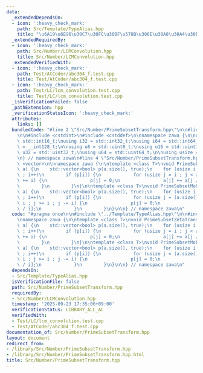 ```yaml
---
data:
  _extendedDependsOn:
  - icon: ':heavy_check_mark:'
    path: Src/Template/TypeAlias.hpp
    title: "\u6A19\u6E96\u30C7\u30FC\u30BF\u578B\u306E\u30A8\u30A4\u30EA\u30A2\u30B9"
  _extendedRequiredBy:
  - icon: ':heavy_check_mark:'
    path: Src/Number/LCMConvolution.hpp
    title: Src/Number/LCMConvolution.hpp
  _extendedVerifiedWith:
  - icon: ':heavy_check_mark:'
    path: Test/AtCoder/abc304_f.test.cpp
    title: Test/AtCoder/abc304_f.test.cpp
  - icon: ':heavy_check_mark:'
    path: Test/LC/lcm_convolution.test.cpp
    title: Test/LC/lcm_convolution.test.cpp
  _isVerificationFailed: false
  _pathExtension: hpp
  _verificationStatusIcon: ':heavy_check_mark:'
  attributes:
    links: []
  bundledCode: "#line 2 \"Src/Number/PrimeSubsetTransform.hpp\"\n\n#line 2 \"Src/Template/TypeAlias.hpp\"\
    \n\n#include <cstdint>\n#include <cstddef>\n\nnamespace zawa {\n\nusing i16 =\
    \ std::int16_t;\nusing i32 = std::int32_t;\nusing i64 = std::int64_t;\nusing i128\
    \ = __int128_t;\n\nusing u8 = std::uint8_t;\nusing u16 = std::uint16_t;\nusing\
    \ u32 = std::uint32_t;\nusing u64 = std::uint64_t;\n\nusing usize = std::size_t;\n\
    \n} // namespace zawa\n#line 4 \"Src/Number/PrimeSubsetTransform.hpp\"\n\n#include\
    \ <vector>\n\nnamespace zawa {\n\ntemplate <class T>\nvoid PrimeSubsetZetaTransform(std::vector<T>&\
    \ a) {\n    std::vector<bool> p(a.size(), true);\n    for (usize i = 2 ; i < a.size()\
    \ ; i++)\n        if (p[i]) {\n            for (usize j = i ; j < a.size() ; j\
    \ += i) {\n                p[j] = 0;\n                a[j] += a[j / i];\n    \
    \        }\n        }\n}\n\ntemplate <class T>\nvoid PrimeSubsetMobiusTransform(std::vector<T>&\
    \ a) {\n    std::vector<bool> p(a.size(), true);\n    for (usize i = 2 ; i < a.size()\
    \ ; i++)\n        if (p[i]) {\n            for (usize j = (a.size() - 1) / i *\
    \ i ; j >= i ; j -= i) {\n                p[j] = 0;\n                a[j] -= a[j\
    \ / i];\n            }\n        }\n}\n\n} // namespace zawa\n"
  code: "#pragma once\n\n#include \"../Template/TypeAlias.hpp\"\n\n#include <vector>\n\
    \nnamespace zawa {\n\ntemplate <class T>\nvoid PrimeSubsetZetaTransform(std::vector<T>&\
    \ a) {\n    std::vector<bool> p(a.size(), true);\n    for (usize i = 2 ; i < a.size()\
    \ ; i++)\n        if (p[i]) {\n            for (usize j = i ; j < a.size() ; j\
    \ += i) {\n                p[j] = 0;\n                a[j] += a[j / i];\n    \
    \        }\n        }\n}\n\ntemplate <class T>\nvoid PrimeSubsetMobiusTransform(std::vector<T>&\
    \ a) {\n    std::vector<bool> p(a.size(), true);\n    for (usize i = 2 ; i < a.size()\
    \ ; i++)\n        if (p[i]) {\n            for (usize j = (a.size() - 1) / i *\
    \ i ; j >= i ; j -= i) {\n                p[j] = 0;\n                a[j] -= a[j\
    \ / i];\n            }\n        }\n}\n\n} // namespace zawa\n"
  dependsOn:
  - Src/Template/TypeAlias.hpp
  isVerificationFile: false
  path: Src/Number/PrimeSubsetTransform.hpp
  requiredBy:
  - Src/Number/LCMConvolution.hpp
  timestamp: '2025-09-23 17:35:06+09:00'
  verificationStatus: LIBRARY_ALL_AC
  verifiedWith:
  - Test/LC/lcm_convolution.test.cpp
  - Test/AtCoder/abc304_f.test.cpp
documentation_of: Src/Number/PrimeSubsetTransform.hpp
layout: document
redirect_from:
- /library/Src/Number/PrimeSubsetTransform.hpp
- /library/Src/Number/PrimeSubsetTransform.hpp.html
title: Src/Number/PrimeSubsetTransform.hpp
---
```

